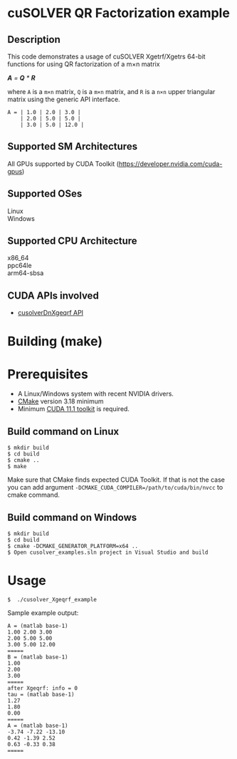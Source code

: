 # cuSOLVER QR Factorization example

## Description

This code demonstrates a usage of cuSOLVER Xgetrf/Xgetrs 64-bit functions for using QR factorization of a m×n matrix

_**A** = **Q** * **R**_

where `A` is a `m×n` matrix, `Q` is a `m×n` matrix, and `R` is a `n×n` upper triangular matrix using the generic API interface.

```
A = | 1.0 | 2.0 | 3.0 |
    | 2.0 | 5.0 | 5.0 |
    | 3.0 | 5.0 | 12.0 |
```

## Supported SM Architectures

All GPUs supported by CUDA Toolkit (https://developer.nvidia.com/cuda-gpus)  

## Supported OSes

Linux  
Windows

## Supported CPU Architecture

x86_64  
ppc64le  
arm64-sbsa

## CUDA APIs involved
- [cusolverDnXgeqrf API](https://docs.nvidia.com/cuda/cusolver/index.html#cusolverDnXgeqrf)

# Building (make)

# Prerequisites
- A Linux/Windows system with recent NVIDIA drivers.
- [CMake](https://cmake.org/download) version 3.18 minimum
- Minimum [CUDA 11.1 toolkit](https://developer.nvidia.com/cuda-downloads) is required.

## Build command on Linux
```
$ mkdir build
$ cd build
$ cmake ..
$ make
```
Make sure that CMake finds expected CUDA Toolkit. If that is not the case you can add argument `-DCMAKE_CUDA_COMPILER=/path/to/cuda/bin/nvcc` to cmake command.

## Build command on Windows
```
$ mkdir build
$ cd build
$ cmake -DCMAKE_GENERATOR_PLATFORM=x64 ..
$ Open cusolver_examples.sln project in Visual Studio and build
```

# Usage
```
$  ./cusolver_Xgeqrf_example
```

Sample example output:

```
A = (matlab base-1)
1.00 2.00 3.00
2.00 5.00 5.00
3.00 5.00 12.00
=====
B = (matlab base-1)
1.00
2.00
3.00
=====
after Xgeqrf: info = 0
tau = (matlab base-1)
1.27
1.80
0.00
=====
A = (matlab base-1)
-3.74 -7.22 -13.10
0.42 -1.39 2.52
0.63 -0.33 0.38
=====
```
